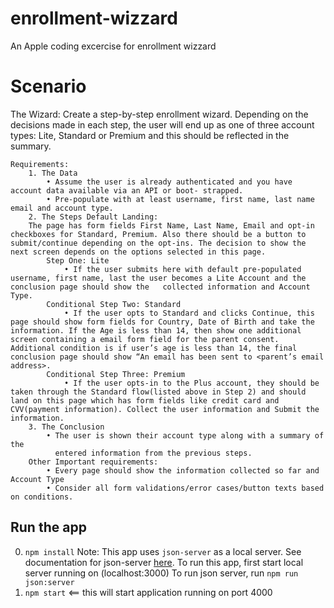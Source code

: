 # enrollment-wizzard
An Apple coding excercise for enrollment wizzard

# Scenario

The Wizard: 
    Create a step-by-step enrollment wizard. Depending on the decisions made in each step, the user will end up as one of three account types: Lite, Standard or Premium and this should be reflected in the summary.

    Requirements:
        1. The Data
            • Assume the user is already authenticated and you have account data available via an API or boot- strapped.
            • Pre-populate with at least username, first name, last name email and account type.
        2. The Steps Default Landing:
        The page has form fields First Name, Last Name, Email and opt-in checkboxes for Standard, Premium. Also there should be a button to submit/continue depending on the opt-ins. The decision to show the next screen depends on the options selected in this page.
            Step One: Lite
                • If the user submits here with default pre-populated username, first name, last the user becomes a Lite Account and the conclusion page should show the   collected information and Account Type.
            Conditional Step Two: Standard
                • If the user opts to Standard and clicks Continue, this page should show form fields for Country, Date of Birth and take the information. If the Age is less than 14, then show one additional screen containing a email form field for the parent consent. Additional condition is if user’s age is less than 14, the final conclusion page should show “An email has been sent to <parent’s email address>.
            Conditional Step Three: Premium
                • If the user opts-in to the Plus account, they should be taken through the Standard flow(listed above in Step 2) and should land on this page which has form fields like credit card and CVV(payment information). Collect the user information and Submit the information.
        3. The Conclusion
            • The user is shown their account type along with a summary of the
              entered information from the previous steps.
        Other Important requirements:
            • Every page should show the information collected so far and Account Type
            • Consider all form validations/error cases/button texts based on conditions.


## Run the app

0. ```npm install```
    Note: This app uses `json-server` as a local server. See documentation for json-server [here](https://github.com/typicode/json-server).
    To run this app, first start local server running on (localhost:3000)
            To run json server, run
            ```npm run json:server```
1. ```npm start``` <== this will start application running on port 4000